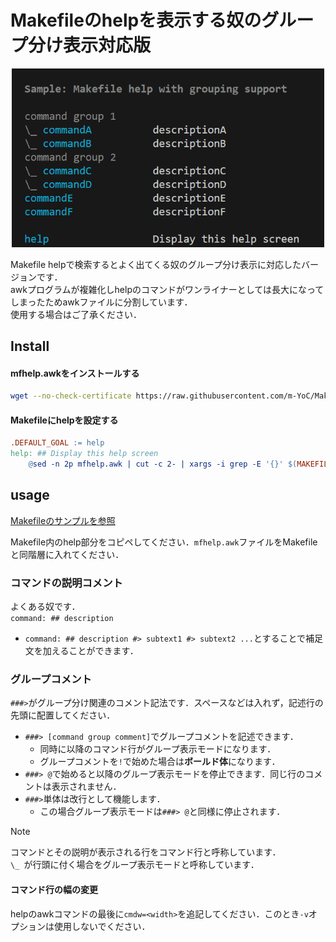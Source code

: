 # Makefileのhelpを表示する奴のグループ分け表示対応版

<p align="center">
  <img src="./image.png" alt="いめーじ" width="500" />
</p>

Makefile helpで検索するとよく出てくる奴のグループ分け表示に対応したバージョンです．  
awkプログラムが複雑化しhelpのコマンドがワンライナーとしては長大になってしまったためawkファイルに分割しています．  
使用する場合はご了承ください．

## Install

#### mfhelp.awkをインストールする
```bash
wget --no-check-certificate https://raw.githubusercontent.com/m-YoC/Makefile-help-with-grouping-support/main/mfhelp.awk
```

#### Makefileにhelpを設定する
```Makefile
.DEFAULT_GOAL := help
help: ## Display this help screen
	@sed -n 2p mfhelp.awk | cut -c 2- | xargs -i grep -E '{}' $(MAKEFILE_LIST) | awk -f mfhelp.awk
```

## usage

[Makefileのサンプルを参照](./Makefile)

Makefile内のhelp部分をコピペしてください．`mfhelp.awk`ファイルをMakefileと同階層に入れてください．

### コマンドの説明コメント

よくある奴です．  
`command: ## description`

- `command: ## description #> subtext1 #> subtext2 ...`とすることで補足文を加えることができます．

### グループコメント

`###>`がグループ分け関連のコメント記法です．スペースなどは入れず，記述行の先頭に配置してください．
- `###> [command group comment]`でグループコメントを記述できます．
    - 同時に以降のコマンド行がグループ表示モードになります．
    - グループコメントを`!`で始めた場合は**ボールド体**になります．
- `###> @`で始めると以降のグループ表示モードを停止できます．同じ行のコメントは表示されません．
- `###>`単体は改行として機能します．
    - この場合グループ表示モードは`###> @`と同様に停止されます．

>[!NOTE]
>コマンドとその説明が表示される行をコマンド行と呼称しています．  
>`\_ `が行頭に付く場合をグループ表示モードと呼称しています．

#### コマンド行の幅の変更

helpのawkコマンドの最後に`cmdw=<width>`を追記してください．このとき`-v`オプションは使用しないでください．
